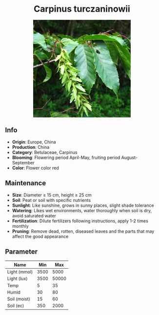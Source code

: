 <h1 align='center'>Carpinus turczaninowii</h1>
<p align="center">
    <img 
        align='center'
        width='320'
        src="../images/carpinus turczaninowii.png" 
        alt='Carpinus turczaninowii' />
</p>

## Info

 - **Origin**: Europe, China
 - **Production**: China
 - **Category**: Betulaceae, Carpinus
 - **Blooming**: Flowering period April-May, fruiting period August-September
 - **Color**: Flower color red

## Maintenance

 - **Size**: Diameter ≥ 15 cm, height ≥ 25 cm
 - **Soil**: Peat or soil with specific nutrients
 - **Sunlight**: Like sunshine, grows in sunny places, slight shade tolerance
 - **Watering**: Likes wet environments, water thoroughly when soil is dry, avoid saturated water
 - **Fertilization**: Dilute fertilizers following instructions, apply 1-2 times monthly
 - **Pruning**: Remove dead, rotten, diseased leaves and the parts that may affect the good appearance

## Parameter

| Name         | Min  | Max   |
|--------------|------|-------|
| Light (mmol) | 3500 | 5000  |
| Light (lux)  | 3500 | 50000 |
| Temp         | 5    | 35    |
| Humid        | 30   | 80    |
| Soil (moist) | 15   | 60    |
| Soil (ec)    | 350  | 2000  |